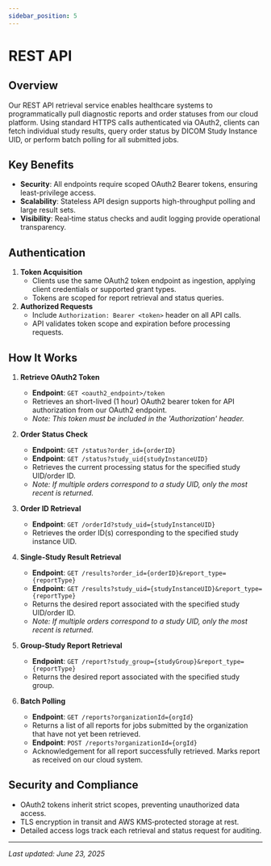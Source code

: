 ```yaml
---
sidebar_position: 5
---
```


# REST API

## Overview

Our REST API retrieval service enables healthcare systems to programmatically pull diagnostic reports and order statuses from our cloud platform. Using standard HTTPS calls authenticated via OAuth2, clients can fetch individual study results, query order status by DICOM Study Instance UID, or perform batch polling for all submitted jobs.

## Key Benefits

- **Security**: All endpoints require scoped OAuth2 Bearer tokens, ensuring least-privilege access.
- **Scalability**: Stateless API design supports high-throughput polling and large result sets.
- **Visibility**: Real‑time status checks and audit logging provide operational transparency.

## Authentication

1. **Token Acquisition**
   - Clients use the same OAuth2 token endpoint as ingestion, applying client credentials or supported grant types.
   - Tokens are scoped for report retrieval and status queries.
2. **Authorized Requests**
   - Include `Authorization: Bearer <token>` header on all API calls.
   - API validates token scope and expiration before processing requests.

## How It Works

1. **Retrieve OAuth2 Token**

   - **Endpoint**: `GET <oauth2_endpoint>/token`
   - Retrieves an short-lived (1 hour) OAuth2 bearer token for API authorization from our OAuth2 endpoint.
   - _Note: This token must be included in the 'Authorization' header._

2. **Order Status Check**
   - **Endpoint**: `GET /status?order_id={orderID}`
   - **Endpoint**: `GET /status?study_uid{studyInstanceUID}`
   - Retrieves the current processing status for the specified study UID/order ID.
   - _Note: If multiple orders correspond to a study UID, only the most recent is returned._
3. **Order ID Retrieval**
   - **Endpoint**: `GET /orderId?study_uid={studyInstanceUID}`
   - Retrieves the order ID(s) corresponding to the specified study instance UID.
4. **Single-Study Result Retrieval**
   - **Endpoint**: `GET /results?order_id={orderID}&report_type={reportType}`
   - **Endpoint**: `GET /results?study_uid={studyInstanceUID}&report_type={reportType}`
   - Returns the desired report associated with the specified study UID/order ID.
   - _Note: If multiple orders correspond to a study UID, only the most recent is returned._
5. **Group-Study Report Retrieval**
   - **Endpoint**: `GET /report?study_group={studyGroup}&report_type={reportType}`
   - Returns the desired report associated with the specified study group.
6. **Batch Polling**
   - **Endpoint**: `GET /reports?organizationId={orgId}`
   - Returns a list of all reports for jobs submitted by the organization that have not yet been retrieved.
   - **Endpoint**: `POST /reports?organizationId={orgId}`
   - Acknowledgement for all report successfully retrieved. Marks report as received on our cloud system.

## Security and Compliance

- OAuth2 tokens inherit strict scopes, preventing unauthorized data access.
- TLS encryption in transit and AWS KMS‑protected storage at rest.
- Detailed access logs track each retrieval and status request for auditing.

---

_Last updated: June 23, 2025_
